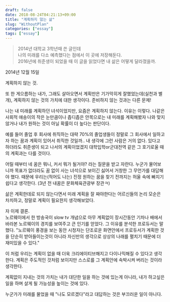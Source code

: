 ```yaml
---
draft: false
date: 2018-08-24T04:21:13+09:00
title: "계획하지 않는 삶"
slug: "WithoutPlan"
categories: ["essay"]
tags: ["essay"]
---
```

> 2014년 대학교 3학년때 쓴 글인데  
나의 미래를 다소 예측했다는 점에서 이 곳에 저장해둔다.  
2016년에 취준생이 되었을 때 이 글을 읽었다면 내 삶은 어떻게 달라졌을까.


2014년 12월 15일

계획하지 않는 것.

또 한 게으름하는 내가, 그래도 살아오면서 계획만은 기가막히게 잘했었는데(실천과 별개), 계획하지 않는 것의 가치에 대한 생각이다. 준비하지 않는 것과는 다른 문제!

나는 내 미래를 계획하던 녀석이었지만, 요즘은 계획하지 않는다. 이유는 이렇다. 나같은 사회적 애송이의 작은 눈만큼이나 좁디좁은 안목으로는 내 미래를 계획해봤자 나와 맞지 않거나 내가 원하는 것이 아닐 확률이 더 높다는 판단이다.

예를 들어 졸업 후 회사에 취직하는 대략 70%의 졸업생들이 정말로 그 회사에서 일하고자 하는 꿈과 계획이 있어서 취직한 것일까.. 내 생각에 그런 사람은 거의 없다. 있다고 하더라도 취준생이 되고 나서의 계획이었겠지 대학입학or군대전역 같은 그 호기로울 때의 계획과는 다를 것이다.

어릴 때부터 네 꿈은 뭐니, 커서 뭐가 될거야? 라는 질문을 받고 자란다. 누군가 물어보니까 목표가 없더라도 꿈 없이 사는 녀석으로 보이긴 싫어서 거창한 그 무언가를 대답해야 했다. 때문에 우리는(적어도 나는) 진정 원하는 꿈을 찾기 전까지는 허울 속에 빠지기 쉽다고 생각한다. (3년 전 내꿈은 문화체육관광부 장관ㅋ)

삶은 계획한데로 되지 않는다면서 미래 계획을 잘 짜야한다는 어르신들의 논리 모순은 차치하고, 정말로 계획이 필요한지 생각해보았다.

자 이제 결론.  
노르웨이에서 한 방송국이 slow tv 개념으로 아무 계획없이 장시간동안 기차나 배에서 바라본 노르웨이의 경치를 보여주고 큰 인기를 얻었다. 그 이유를 분석한 프로듀서는 말했다. "노르웨이 풍경을 보는 동안 시청자는 단조로운 화면안에서 프로듀서가 계획한 것을 단순히 받아들이는것이 아니라 자신만의 생각으로 상상의 나래를 펼치기 때문에 더 재미있을 수 있다."

이 처럼 우리는 계획이 없을 때 더욱 크리에이티브해지고 다이나믹해질 수 있다고 생각한다. 계획은 주도적인 것처럼 보이지만 스스로를 그 계획안에 속박시켜 버리는 것이라 생각한다.

계획없이 지내는 것의 가치는 내가 대단한 일을 하는 것에 있는게 아니라, 내가 하고싶은 일을 하며 살게 될 가능성을 높이는 것에 있다.

누군가가 미래를 물었을 때 "나도 모르겠다"라고 대답하는 것은 부끄러운 일이 아니다.
